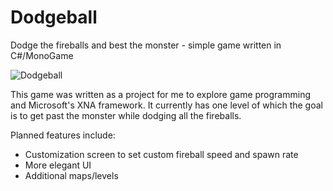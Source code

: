 # Dodgeball
Dodge the fireballs and best the monster - simple game written in C#/MonoGame

![Dodgeball](http://i.imgur.com/jGwODyx.png "Dodgeball")

This game was written as a project for me to explore game programming and Microsoft's XNA framework. It currently has one level
of which the goal is to get past the monster while dodging all the fireballs.

Planned features include:
* Customization screen to set custom fireball speed and spawn rate
* More elegant UI
* Additional maps/levels
